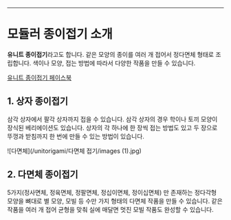 ---------------------------------
# 모듈러 종이접기 소개

**유니트 종이접기**라고도 합니다. 같은 모양의 종이를 여러 개 접어서 정다면체 형태로 조립합니다. 색이나 모양, 접는 방법에 따라서 다양한 작품을 만들 수 있습니다. 

[유니트 종이접기 페이스북](https://www.facebook.com/Unit0rigami/)

## 1. 상자 종이접기

삼각 상자에서 팔각 상자까지 접을 수 있습니다. 삼각 상자의 경우 학이나 토끼 모양이 장식된 베리에이션도 있습니다. 상자의 각 하나에 한 장씩 접는 방법도 있고 두 장으로 뚜껑과 받침까지 한 번에 만들 수 있는 방법이 있습니다. 

![다면체](/unitorigami/다면체 접기/images (1).jpg)

## 2. 다면체 종이접기

5가지(정사면체, 정육면체, 정팔면체, 정십이면체, 정이십면체) 만 존재하는 정다각형 모양을 뼈대로 별 모양, 모빌 등 수만 가지 형태의 다면체 작품을 만들 수 있습니다. 같은 작품을 여러 개 접어 균형을 맞춰 실에 매달면 멋진 모빌 작품도 완성할 수 있습니다.
